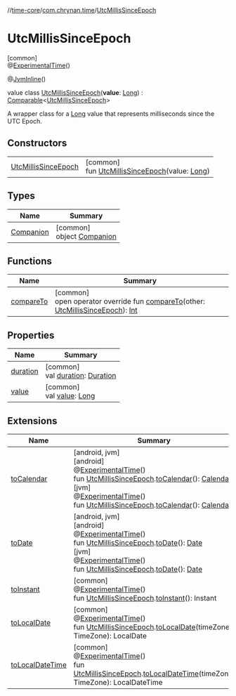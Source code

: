 //[time-core](../../../index.md)/[com.chrynan.time](../index.md)/[UtcMillisSinceEpoch](index.md)

# UtcMillisSinceEpoch

[common]\
@[ExperimentalTime](https://kotlinlang.org/api/latest/jvm/stdlib/kotlin.time/-experimental-time/index.html)()

@[JvmInline](https://kotlinlang.org/api/latest/jvm/stdlib/kotlin.jvm/-jvm-inline/index.html)()

value class [UtcMillisSinceEpoch](index.md)(**value**: [Long](https://kotlinlang.org/api/latest/jvm/stdlib/kotlin/-long/index.html)) : [Comparable](https://kotlinlang.org/api/latest/jvm/stdlib/kotlin/-comparable/index.html)<[UtcMillisSinceEpoch](index.md)> 

A wrapper class for a [Long](https://kotlinlang.org/api/latest/jvm/stdlib/kotlin/-long/index.html) value that represents milliseconds since the UTC Epoch.

## Constructors

| | |
|---|---|
| [UtcMillisSinceEpoch](-utc-millis-since-epoch.md) | [common]<br>fun [UtcMillisSinceEpoch](-utc-millis-since-epoch.md)(value: [Long](https://kotlinlang.org/api/latest/jvm/stdlib/kotlin/-long/index.html)) |

## Types

| Name | Summary |
|---|---|
| [Companion](-companion/index.md) | [common]<br>object [Companion](-companion/index.md) |

## Functions

| Name | Summary |
|---|---|
| [compareTo](compare-to.md) | [common]<br>open operator override fun [compareTo](compare-to.md)(other: [UtcMillisSinceEpoch](index.md)): [Int](https://kotlinlang.org/api/latest/jvm/stdlib/kotlin/-int/index.html) |

## Properties

| Name | Summary |
|---|---|
| [duration](duration.md) | [common]<br>val [duration](duration.md): [Duration](https://kotlinlang.org/api/latest/jvm/stdlib/kotlin.time/-duration/index.html) |
| [value](value.md) | [common]<br>val [value](value.md): [Long](https://kotlinlang.org/api/latest/jvm/stdlib/kotlin/-long/index.html) |

## Extensions

| Name | Summary |
|---|---|
| [toCalendar](../../../../time-core/time-core/com.chrynan.time/[jvm]to-calendar.md) | [android, jvm]<br>[android]<br>@[ExperimentalTime](https://kotlinlang.org/api/latest/jvm/stdlib/kotlin.time/-experimental-time/index.html)()<br>fun [UtcMillisSinceEpoch](index.md#1361117230%2FExtensions%2F219598131).[toCalendar](../[android]to-calendar.md)(): [Calendar](https://developer.android.com/reference/kotlin/java/util/Calendar.html)<br>[jvm]<br>@[ExperimentalTime](https://kotlinlang.org/api/latest/jvm/stdlib/kotlin.time/-experimental-time/index.html)()<br>fun [UtcMillisSinceEpoch](index.md#1361117230%2FExtensions%2F-1191170225).[toCalendar](../[jvm]to-calendar.md)(): [Calendar](https://developer.android.com/reference/kotlin/java/util/Calendar.html) |
| [toDate](../../../../time-core/time-core/com.chrynan.time/[jvm]to-date.md) | [android, jvm]<br>[android]<br>@[ExperimentalTime](https://kotlinlang.org/api/latest/jvm/stdlib/kotlin.time/-experimental-time/index.html)()<br>fun [UtcMillisSinceEpoch](index.md#1361117230%2FExtensions%2F219598131).[toDate](../[android]to-date.md)(): [Date](https://developer.android.com/reference/kotlin/java/util/Date.html)<br>[jvm]<br>@[ExperimentalTime](https://kotlinlang.org/api/latest/jvm/stdlib/kotlin.time/-experimental-time/index.html)()<br>fun [UtcMillisSinceEpoch](index.md#1361117230%2FExtensions%2F-1191170225).[toDate](../[jvm]to-date.md)(): [Date](https://developer.android.com/reference/kotlin/java/util/Date.html) |
| [toInstant](../to-instant.md) | [common]<br>@[ExperimentalTime](https://kotlinlang.org/api/latest/jvm/stdlib/kotlin.time/-experimental-time/index.html)()<br>fun [UtcMillisSinceEpoch](index.md).[toInstant](../to-instant.md)(): Instant |
| [toLocalDate](../to-local-date.md) | [common]<br>@[ExperimentalTime](https://kotlinlang.org/api/latest/jvm/stdlib/kotlin.time/-experimental-time/index.html)()<br>fun [UtcMillisSinceEpoch](index.md).[toLocalDate](../to-local-date.md)(timeZone: TimeZone): LocalDate |
| [toLocalDateTime](../to-local-date-time.md) | [common]<br>@[ExperimentalTime](https://kotlinlang.org/api/latest/jvm/stdlib/kotlin.time/-experimental-time/index.html)()<br>fun [UtcMillisSinceEpoch](index.md).[toLocalDateTime](../to-local-date-time.md)(timeZone: TimeZone): LocalDateTime |
